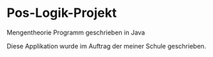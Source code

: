 # Pos-Logik-Projekt
Mengentheorie Programm geschrieben in Java

Diese Applikation wurde im Auftrag der meiner Schule geschrieben. 

